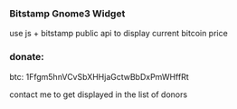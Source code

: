 ### Bitstamp Gnome3 Widget

use js + bitstamp public api to display current bitcoin price



### donate:

btc: 1Ffgm5hnVCvSbXHHjaGctwBbDxPmWHffRt

contact me to get displayed in the list of donors
